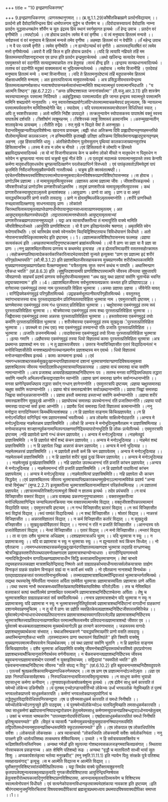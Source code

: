 +++
title = "10 इन्द्रप्राणाधिकरणम्"

+++
9.इन्द्रप्राणाधिकरणम् ।प्राणस्तथानुगमात् ।। (ब्र.सू.1.1.29)कौषीतकिब्राह्मणे प्रतर्दनविद्यायाम् ।।प्रतर्दनो हवै दैवोदासिरिन्द्रस्य प्रियं धामोपजगाम युद्धेन च पौरुषेण च ।।दिवोदासस्यापत्यं दैवोदासिः नाम्ना प्रतर्दनः युद्धसाधनबलेन शौर्येण च युतः इंद्रस्य प्रियं स्थानं स्वर्गमुपगत इत्यर्थः ।तँ हेन्द्र उवाच । प्रतर्दन वरं वृणीष्वेति ।।स्पष्टोऽर्थः ।।स होवाच प्रतर्दनः त्वमेव मे वरं वृणीष्व । यं त्वं मनुष्याय हिततमं मन्यसे ।।सर्वज्ञस्त्वं यं वरं मनुष्याय मे हिततमं मन्यसे तमेव वृणीष्व । अहमज्ञः हिततमं वरं न वेद्मीति ।।तँ महेन्द्र उवाच । न वै परः परस्मै वृणीते । त्वमेव वृणीष्वेति ।।न ह्यन्योऽन्यार्थं वरं वृणीते । अतस्त्वदभिलषितं वरं त्वमेव मत्तो वृणीष्वेत्यर्थः ।अवरो वै तर्हि किल म इति होवाच प्रतर्दनः ।।यदि हि त्वयापि नव्रियते तर्हि मम हिततमस्यापरिज्ञानाद्वराभाव एव प्राप्त इति प्रतर्दन इन्द्रमुवाचेत्यर्थः ।अथो खल्विन्द्रः सत्यादेव नेयाय ।एवमुक्तस्ते वरं ददानीति सत्याद्वाक्यान्नापेतः तत्र हेतुमाह ।सत्यं हीन्द्र इति ।।इन्द्रस्य सत्यप्रधानत्वादित्यर्थः । ततश्च वरं ददानीति मदुक्तं वाक्यमसत्यं मा भूदित्यमन्यतेत्यर्थः ।।सहोवाच । मामेव विजानीहि । एतदेवाहं मनुष्याय हिततमं मन्ये । यन्मां विजानीयात् ।।यदि ते हिततमनुपदेष्टव्यं तर्हि मदुपासनमेव हिततमं मोक्षसाधममिति मन्मतम् । अत इतरत्परित्यज्य मामुपास्स्वेत्यर्थः । अत्र प्रसिद्धजीवभावस्येन्द्रस्य हिततमत्वलक्षणमोक्षसाध नत्वाश्रयोपासनकर्मत्वासंभवान्मामिति शब्दःस्वात्मभूतं परमात्मानभिदधाति । "य आत्मनि तिष्ठन्'' (बृह.6.7.22)। "अन्तः प्रविष्टश्शास्ता जनानांसर्वात्मा'' (तै.यजु.आर.3.11) इति शास्त्रेण स्वस्याप्यात्मभूतः परमात्मा निर्दिश्यते । अहंबुद्धिशब्दाः परमात्मपर्यंता इति जानत इन्द्रस्य स्वात्मभूते परमात्मनि मामिनि शब्दप्रयोगे नानुपपत्तिः । ननु स्वायत्तेशब्दप्रयोगेऽसंदिग्धंपरमात्मवाचकमेवपदं प्रयुज्यताम्, किं न्यायलभ्य परमात्मपर्यवसानेन मामितिशब्देनेति चेत् । स्यादेवम् । यदि परमात्मस्वरूपमात्रोपासनं विधित्सितं स्यात् । अपि तु स्वशरीरकतया । अतो मामिति निर्देश उपपद्यते । तत्क्रतुन्यायेन स्वोपासकस्य पापाश्लेषं वक्तुं स्वस्य पापाश्लेषं दर्शयति ।।त्रिशीर्षाणं त्वाष्ट्रमहनम् ।।त्रिशिरस्कं त्वाष्ट्रं विश्वरूपं हतवानस्मि ।।अरुन्मुखान्यतीन् शालावृकेभ्यः प्रायच्छम् ।।रौतीति रुद्वेदः । रुत् मुखे न विद्यते येषां ते अरुन्मुखाः । वेदान्तविमुखान्यतीञ्छ्वविशेषेभ्यः खादनाय प्रायच्छम् ।बह्वीः संधा अतिक्रम्य दिवि प्राह्लादीयानतृणवहमन्तरिक्षे पौलोमान्पृथिव्यां कालकञ्जान् ।न हनिष्यामीति कृताबह्लीः प्रतिज्ञा अतिक्रम्य दिविवर्तमानान्प्रह्लादपुत्रानतृणहम् अहनम् ।तृह हिंसायामिति धातुः । अंतरिक्षेपौलोमान् पुलोमसुतान् पृथिव्यां कालकञ्जाख्यानसुरांश्च हिंसितवानस्मि ।।तस्य मे तत्र न लोम च मीयते ।।एवं हिंसितवतो मे लोमापि न हिंस्यते ब्रह्मविद्याप्रभावादित्यर्थः ।स यो मां विजानीयान्नास्य केन च कर्मणा लोको मीयते न मातृवधेन न पितृवधेन न स्तेयेन न भ्रूणहत्यया नास्य पापं चक्रुषो मुखं नीलं वेति ।।य एतादृशं मदात्मकं परमात्मानमुपास्ते तस्य केनापि कर्मणा मातृवधपितृवधस्तेय भ्रूणहत्यादिलक्षणेन परलोकप्राप्तिर्न विरुध्यते । एवं पापंकृतवतोऽपिमयेदृशं पापं कृतमिति निर्वेदजनितमुखवैवर्ण्यमपि नास्तीत्यर्थः । चक्रुष इति क्वस्वंतात्षष्ठी।।एवंचेतनविशेषरूपस्वविशिष्टपरमात्मोपासनमुक्त्वाऽचेतनविशेषरूपप्राणविशिष्टोपासनमाह ।।स होवाच । प्राणोऽस्मि प्रज्ञात्मा । तं मामायुरमृतमित्युपास्स्व ।प्रज्ञारूप आत्मा प्रज्ञात्मा जीवः । जीवशरीरकइत्यर्थः । जीवशरीरकोऽहं प्राणोऽस्मि प्राणशरीरकोऽहमस्मि । तादृशं प्राणशरीरकं मामायुरमृतमित्युपास्स्व । कथं प्राणशरीरकस्यायुष्ट्वाऽमृतत्वे इत्याशंक्याह ।।आयुःप्राणः । प्राणो वा आयुः । प्राण उ वा अमृतं यावद्ध्यस्मिञ्छरीरे प्राणो वसति तावदायुः । प्राणे न ह्येवामुष्मिल्लोंकेऽमृतत्वमाप्नोति ।।शरीरे प्राणस्थिते रुच्छ्वासादिलक्षणायुः साधनत्वादायुः प्राणः । लोकांतरे चिरस्थायित्वरूपामृतत्वप्राप्तेःप्राणाधीनोपायानुष्ठानसाध्यत्वात्प्राणस्यामृतत्वम् । अत आयुष्ट्वामृतत्वेप्राणस्योपपद्येते ।तद्वारापरमात्मनश्चोपपत्तेः आयुष्ट्वामृतत्वाभ्यां प्राणशरीरकब्रह्मणउपासनमुपपद्यते । यद्वा अत्र व्यासार्योक्तरीत्या तं मामायुरिति वाक्ये मामिति जीवविशिष्टतोच्यते ।आयुरिति प्राणविशिष्टता । यो वै प्राण इतिह्यनंतरमेव श्रवणात् । अमृतमिति स्वेन रूपेणावस्थितिः । एवं चास्मिन्नेव वाक्ये स्वेनरूपेण चिदचिद्विशिष्टतयाच त्रिविधोपासनं विधीयते । अतो नोपासनात्रयविधिकृतवाक्यभेद इति द्रष्टव्यम् ।। 1।।प्रज्ञात्मकत्वविशिष्टोपासनस्य फलमाह ।प्रज्ञया सत्यसंकल्पं इति ।अपहतपाप्मत्वादिगुणाष्टकलक्षणं ब्राह्मंरूपमित्यर्थः ।।यो वै प्राणः सा प्रज्ञा या वै प्रज्ञा सा प्राणः ।।ननु प्रज्ञाशब्दितजीवस्य प्राणस्य च कथमभेद इत्यत्राह ।स ह ह्येतावस्मिञ्छरीरे वसतस्सहोत्क्रामतः ।।सहोक्रमणप्रतिष्ठत्वादेककार्यकारिकारित्वादभेदव्यपदेशो युज्यते इत्युक्त्वा "प्राण एव प्रज्ञात्मा इदं शरीरं परिगृह्योत्थापयति'' (कौ.षी.3.1.2) इति प्रज्ञाशब्दितजीवसहायकस्य मुख्यप्राणस्यैव शरीरोत्थापकत्वमिति मुख्यप्राणस्यामुख्यप्राणापेक्षया वैलक्षण्यमुक्त्वा "यत्रैतत्पुरुषः सुप्तः स्वप्नं कथंच न पश्यति । अथास्मिन्प्राण एवैकधा भवति'' (छां.8.6.3) इति ।सुषुप्तिदशायामपि प्राणविशिष्टपरमात्मनि जीवस्य लीनतया सुषुप्तावपि जीवप्राणयोः साहचर्यं प्रदर्श्य प्राणस्य सर्वभूतोपजीव्यत्वमुक्त्वा "अथ खलु यथा प्रज्ञायां सर्वाणि भूतान्येकं भवन्ति तद्व्याख्यास्यामः'' इति ।।4।।प्रज्ञाशब्दितजीवस्य सर्वभूताश्रयत्वप्रकारः कथ्यत इति प्रतिज्ञायाऽऽह ।।वागेवास्या एकमंगमुदूढं तस्या नाम पुरस्तात्प्रति विहिता भूतमात्रा ।।अस्याः प्रज्ञायाः प्रज्ञया । जीवेनेति यावत् । वागिंद्रियमेकमंगमुदूढं परिगृहीतामित्यर्थः ।उद्वाहकर्मभूतपत्नीवत्परिगृहीतमित्यर्थः । वस्तुतस्तु स्वांगाभावात्तस्या वाचः पुरस्ताद्ग्राह्यत्वेन प्रतिनियततयाविहिता भूतमात्रा नाम । एवमुत्तरत्रापि द्रष्टव्यम् ।।घ्राणमेवास्या एकमंगमुदूढं तस्य गंधः पुरस्तात् प्रतिविहिता भूतमात्रा ।। चक्षुरेवास्या एकमंगमुदूढं तस्य रूपं पुरस्तात्प्रतिविहिता भूतमात्रा ।। श्रोत्रमेवास्या एकमंगमुदूढं तस्य शब्दः पुरस्तात्प्रतिविहिता भूतमात्रा ।। जिह्वैवास्या एकमंगमुदूढं तस्या अन्नरसः पुरस्तात्प्रतिविहिता भूतमात्रा ।। हस्तावेवास्या एकमंगमुदूढं तयोः कर्माणि पुरस्तात्प्रतिविहिता भूतमात्रा ।। शरीरमेवास्या एकमंगमुदूढं तस्य सुखदुःख ेपुरस्तात्प्रतिविहिता भूतमात्रा ।। उपस्थमे वा (स्थ एवा) स्या एकमंगमुदूढं तस्यानन्दो रतिः प्रजातिः पुरस्तात्प्रतिविहिता ।। भूतमात्रा ।।प्रजातिः प्रजननमित्यर्थः ।।पादावेवास्या एकमंगमुदूढं तयो रित्याः पुरस्तात्प्रतिविहिता भूतमात्रा ।।इत्याः गमानि ।।प्रज्ञैवास्या एकमंगमुदूढं तस्या धियो विज्ञातव्यं कामाः पुरस्तात्प्रतिविहिता भूतमात्रा ।अत्र प्रथमान्तः प्रज्ञाशब्दो मनः परः । न तु प्रज्ञारूपजीवपरः । उत्तरत्र नेत्यांविजिज्ञासीत एतारं विद्यादित्यनंतरं न मनोविजिज्ञासीतेति मनश्शब्दप्रयोगात्स्थानप्रमाणेन प्रज्ञाशब्दस्य मन एवार्थः । धियो विज्ञातव्यं मनोजन्यज्ञानविषय इत्यर्थः । कामाः काम्यमाना इत्यर्थः ।।एवं नामगन्धरूपशब्दरसकर्मसुखदुःखानन्दगतिज्ञातव्यानां दशानां भूतमात्राणांवाग्घ्राणादिविषयत्वमुक्त्वा प्रज्ञाशब्दितस्य जीवस्य नामादिदशविधभूतमात्राव्याप्तिप्रकारमाह ।।प्रज्ञया वाचं समारुह्य वाचा सर्वाणि नामान्याप्नोति ।।अत्र प्रजाशब्द अव्यवहितप्रज्ञाशब्दनिर्दिष्टमनः परः । ततश्च मनसा वागिंद्रियमधिष्ठाय तद्धारा सर्वाणि नामानि अभिलपनक्रियाद्वाराज्ञानेन व्याप्नोति ।प्रज्ञया घ्राणं समारुह्य घ्राणेन सर्वान्गन्धानाप्नोति ।।मनसा घ्राणेन्द्रियमधिष्ठाय तद्धारा सर्वान् गन्धान् ज्ञानेनाप्नोति । एवमुत्तरत्रापि द्रष्टव्यम् ।प्रज्ञया चक्षुस्समारुह्य चक्षुषा सर्वाणि रूपाण्याप्नोति ।। प्रज्ञया श्रोत्रं समारुह्यश्रोत्रेण सर्वाञ्छब्दानाप्नोति।। प्रज्ञया जिह्वां समारुह्य जिह्वया सर्वान्अन्नरसानाप्नोति ।। प्रज्ञया हस्तौ समारुह्य हस्ताभ्यां सर्वाणि कर्माण्याप्नोति ।।प्रज्ञया शरीरं समारुह्यशरीरेण सुखदुःखे आप्नोति।। प्रज्ञयोपस्थं समारुह्य उपस्थेनानन्दं रतिं प्रजातिमाप्नोति।।प्रज्ञया पादौ समारुह्य पादाभ्यां सर्वा इत्या आप्नोति ।। प्रज्ञयैव धियं समारुह्य धियो विज्ञातव्यं कामानाप्नोति ।।ननु मनोद्वारा वागादिनियमनं किमर्थमित्याशंक्याह ।।न हि प्रज्ञापेता वाङ्नाम किंचित्प्रज्ञापयेत् ।।न हि मनोऽनधिष्ठितं वागिन्द्रियं नाम प्रज्ञापनसमर्थं भवतीत्यर्थः । अत्र लोकमेव साक्षित्वेनोदाहरति ।।अन्यत्र मे मनोऽभूदित्याह नाहमेतन्नाम प्राज्ञासिषमिति ।।लोको हि अन्यत्र मे मनोभूदित्युक्त्वैतन्नाम न प्राज्ञासिषमित्याह । मनोव्यासङ्गव शाज्ज्ञानपूर्वकनामाभिलपनलक्षणवागिंद्रियव्यापारोनाभूदिति हि लोकः प्रत्येतीत्यर्थः । एवमुत्तरत्रापि द्रष्टव्यम् ।नहि प्रज्ञापेतो घ्राणो गन्धं कंचन प्रज्ञापयेत् ।। अन्यत्र मे मनोऽभूदित्याह ।।नाहमेतद्रूपं प्राज्ञासिषमिति । न हि प्रज्ञापेतं श्रोत्रँ शब्दं कंचन प्रज्ञापयेत् ।। अन्यत्र मे मनोऽभूदित्याह ।। नाहमेतं शब्दं प्राज्ञासिषमिति ।। न हि प्रज्ञापेता जिह्वा अन्नरसं कंचन प्रज्ञापयेत् ।। अन्यत्र मे मनो भूदित्याह ।। नाहमेतमन्नरसं प्राज्ञासिषमिति ।। न प्रज्ञापेतौ हस्तौ कर्म किं चन प्रज्ञापयेताम् । अन्यत्र मे मनोऽभूदित्याह ।। नाहमेतत्कर्म प्राज्ञासिषमिति ।। न हि प्रज्ञापेतं शरीरं सुखं दुःखं किंचन प्रज्ञापयेत् ।। अन्यत्र मे मनोऽभूदित्याह ।। नाहमेत्सुखं दुःखंप्राज्ञासिषमिति ।। नहि प्रज्ञापेत उपस्थआनन्दं रतिं प्रजातिं कांचन प्रज्ञापयेत् ।।अन्यत्र मे मनोऽभूदित्याह ।। नाहमेतमानन्दं रतिं प्रजातिं प्राज्ञासिषमिति ।।न हि प्रज्ञापेतौ पादावित्यां कांचन प्रज्ञापयेताम् ।। अन्यत्र मे मनोऽभूदित्याह ।।नाहमेतामित्यां प्राज्ञासिषमिति।। नहि प्रज्ञापेता धीः काचन सिद्धयेत् ।।एवं प्रज्ञाशब्दितस्य जीवस्य भूतमात्राव्याप्तिप्रकारकथनमुखेनाऽऽत्मानात्मविवेकं प्रदर्श्य "अन्या वाचो विमुंचथ'' (मुण्ड.2.2.7) इत्युक्तरीत्या भूतमात्राशब्दितानात्मविज्ञानं परिहर्तव्यमित्याह ।।न प्रज्ञातव्यं प्रज्ञापयेत् ।।ज्ञात्रात्मव्यतिरिक्तोऽनात्मभूतो विषयो न ज्ञातव्य इत्यर्थः । तदेव प्रपंचयति ।।न वाचं विजिज्ञासीत वक्तारं विद्यात् ।।अत्र वाक्छब्दः प्रकरणानुगुण्यान्नामपरः । वक्तारमुक्तरीत्या मनोधिष्ठितवागिन्द्रिय जन्याभिलपनक्रियया नाम वक्तारमात्मानमेव विद्यात् । वक्तृजीवशरीरकपरमात्मानं विद्यादिति यावत् । एवमुत्तरत्रापि द्रष्टव्यम् ।।न गन्धं विजिज्ञासीत् घ्रातारं विद्यात् ।।न रूपं विजिज्ञासीत रूपं विद्वांसं विद्यात् ।।रूपं पश्यंतं विद्यादित्यर्थः ।।न शब्दं विजिज्ञासीत ।। श्रोतारं विद्यात् ।। नान्नरसं विजिज्ञासीत ।। अन्नरसविज्ञातारं विद्यात् ।। न कर्म विजिज्ञासीत कर्तारं विद्यात् ।। न सुखदुःखे वजिज्ञासीत ।। सुखदुःखयोर्विज्ञातारं विद्यात् ।। नानन्दं न रतिं न प्रजातिं विजिज्ञासीत ।।आनन्दस्य रतेः प्रजातेर्विज्ञातारं विद्यात् ।। नेत्यां विजिज्ञासीत ।। एतारं विद्यात् ।।न मनो विजिज्ञासीत।।मन्तारं विद्यात् ।। ता वा एताः दशैव भूतमात्रा अधिप्रज्ञम् ।।दशप्रज्ञामात्राअधि भूतम् ।। यदि भूतमात्रा न स्युः ।। न प्रज्ञामात्राःस्युः ।। यदि वा प्रज्ञामात्रा न स्युः न भूतमात्राः स्युः ।। न ह्युन्यतरतो रूपं किंचन सिध्येत् ।। नो एवैतन्नाना ।।नामगन्धरूपशब्दरसकर्मसुखदुःखानंदगतिज्ञातव्यलक्षणदश भूतमात्रा तद्ग्राहि वाग्ध्राणचक्षुः श्रोत्रजिह्वाहस्तशरीरोपस्थपादमनोलक्षणादश प्रज्ञामात्राश्चान्योन्याधाराः । वागादीन्द्रियाणामभावे नामादिसिद्धेरभावेन वागादिलक्षणप्रज्ञामात्राधीन सिद्धि कत्वान्नामादिभूतमात्राणाम् । तेषां चाभावे तद्व्यवहारफलकप्रज्ञा मात्राशब्दितेन्द्रियाद्य निष्पत्तेः अतो ग्राह्यग्राहकोभयाधीनत्वात्सर्वलोकयात्रायाः ग्राह्येण विनाकृतं ग्राहकं ग्राहकेण विनाकृतं ग्राह्यं वा न कार्ये क्षमं भवति । नो एवैतन्नाना नानाशब्दो विनार्थकः । एतद्ग्राह्यग्राहकजातं परस्पराविनाभूतमित्यर्थः । तस्मात्प्रज्ञामात्राशब्दितमपींन्द्रियजातं भूतमात्रान्तर्गतमित्यर्थः ।तद्यथा रथस्यारेषु नेमिरर्पिता नाभावरा अर्पिता एवमेवैता भूतमात्राः प्रज्ञामात्रास्वर्पिताः प्रज्ञामात्राः प्राणे अर्पिताः ।।यथा रथस्य नाभौ रथचक्रमध्यवर्तिसरंघ्रकाष्ठविशेषेकाष्ठविशेषाः परितोऽर्पिताः । तत्र च नेमिशब्दितं वलयाकारं काष्ठं यथार्पितमेवं प्राणशब्दित परमात्मनि प्रज्ञामात्राशब्दनिर्दिष्टाश्चेतनाः अर्पिताः । तेषु च भूतमात्राशब्दित ग्राह्यग्राहकजातं सर्वं समर्पितमित्यर्थः ।।नन्वत्र प्रज्ञामात्राशब्देन यदि भूतमात्रा न स्युः न प्रज्ञामात्रास्युः यदि प्रज्ञामात्रा न स्युः न भूतमात्रास्स्युरितिपूर्ववाक्ये प्रज्ञामात्राशब्दनिर्दिष्टानां वागादीनां ग्राहकाणां दशानामेवग्रहणमुचितम् । न तु यो वै प्राणः सा प्रज्ञेति व्यवहितकेवलप्रज्ञाशब्दनिर्दिष्टजीवपरत्वमितिचेन्न ।।पूर्ववाक्येऽन्योन्याधाराधेयभावप्रतिपादनात्तत्र प्रज्ञामात्राशब्दस्यवागादिपरत्वेऽपीह प्रज्ञामात्राशब्दनिर्दिष्टस्य भूतमात्राश्रितत्त्वाप्रतिपादनात्प्राणशब्दित परमात्माश्रितत्वस्यैव प्रतिपादनात्प्रज्ञामात्राशब्दो जीवपर एव ।। पूर्ववाक्ये बाधकबलात्प्रज्ञाशब्दस्य मुख्यार्थत्यागोऽपि इह तत्त्यागे कारणाभावात् । जडरूपस्य वागादेः प्रज्ञाशब्दमुख्यार्थकत्वा संभवात् । यथाअस्मिन्प्रकरणे "यावद्ध्यस्मिञ्छरीरे प्राणो वसति तावदायुः । अथास्मिन्प्राणएवैकधा भवति ।एतस्मादात्मनः प्राणा यथायतनं विप्रतिष्ठंते'' इति त्रिष्वपि वाक्येषु मुख्यप्राणपरमात्मजीवपरत्वेन भिन्नार्थकत्वम् । एवं यथा प्रज्ञायां सर्वाणि भूतानि । न हि प्रज्ञापेता वाङ्नाम किंचित्प्रज्ञापयेत् । दशैव भूतमात्रा अधिप्रज्ञमिति वाक्येषु जीवमनोबाह्येन्द्रियरूपार्थत्रयविषये दृष्टप्रयोगस्य प्रज्ञाशब्दस्यार्थौचित्यानुसारेणैवार्थस्य वर्णनीयत्वात् । न चैकवचनान्तप्रज्ञाशब्दनिर्दिष्टस्य जीवस्य बहुवचनान्तप्रज्ञामात्राशब्देन परामर्शो न युक्तइतिवाच्यम् । सद्विद्यायां "स्वमपीतो भवति'' इति एकवचनान्तशब्दनिर्दिष्टस्य जीवस्य "सति संपद्य न विदुः'' (छां.6.10.2) इति बहुवचनान्तशब्दनिर्देशवदुपपत्तेः । एतत्सर्वं श्रुतप्रकाशिकायामिन्द्रप्राणाधिकरणेस्पष्टम् ।।स एष प्राण एष प्राज्ञात्मानन्दोऽजरोऽमृतः ।।प्रज्ञ एव प्राज्ञः निरुपाधिकसार्वज्ञाश्रयः । निरुपाधिकानन्दत्वविजरत्वविमृत्युत्वाश्रयः ।।न साधुना कर्मणा भूयान्नो एवासाधुना कर्मणा कनीयान् ।।पुण्यपापकृतोत्कर्षापकर्षशून्य इत्यर्थः ।।एष ह्येवैनं साधु कर्म कारयति तं यमेभ्यो लोकेभ्य उन्निनीषति ।।यं पुरुषम् एभ्योऽण्डान्तर्वर्त्तिभ्यो लोकेभ्यः उर्ध्वं भगवल्लोकं नेतुमिच्छति तं पुरुषं भगवल्लोकप्राप्तये साधुकर्मकारयति । कर्मणां भगवल्लोकप्राप्त्युपयोगित्वं च तद्धेतुभूतविद्याविरोधिपापनिरसनद्वारा ।एष उ एवैनमसाधुकर्म कारयति तं यमधो निनीषति ।।यमेभ्योलोकेभ्योऽननुत्सुते इति पाठद्वयम् । यं पुरुषमेभ्योलोकेभ्योऽधः पातयितुमिच्छति तमसाधुकर्मकारयति । यथा साधुकर्मणां ब्रह्मोपासनानिष्पादनद्वारोन्नयन हेतुत्वमेवमसाधु कर्मणामप्युपासनाप्रतिबन्धद्वाराऽधोनयनहेतुत्वम् । उक्तं च भगवता भाष्यकारेण "पापस्यज्ञानोदयविरोधित्वम् । एषह्येवासाधुकर्मकारयतितं यमधो निनीषति इतिश्रुत्यावगम्यते'' इति ।विवृतं च व्यासार्यैः "कर्मणामुन्नयनहेतुत्वमुपासननिष्पादनरूपमिति तद्विपरीतमधोनयनमुपासनप्रतिबन्धरूपमिति स्फुटतरमवगम्यते'' इति ।।एष लोकपाल एष लोकाधिपतिरेष सर्वेशः ।।लोकपालो लोकरक्षकः । अत्र व्यासाचार्याः "लोकाधिपतिः लोकस्वामी सर्वेशः सर्वलोकनियंता । ननु पारक्षणे इति धातोःपतिशब्दः तत्कथमत्र शेषिवाचित्वम् । उच्यते । न हि सर्वत्रावयवशक्तिरेव न रूढिशक्तिरित्यस्तिनियमः । अन्यथा गमेर्डो इति व्युत्पत्त्या गोशब्दस्यसकलजङ्गमवाचित्वप्रसंगात् । स्थिताया गोरवाचकत्व प्रसङ्गाच्च । अतः शेषिणि पतिशब्दो रूढः । अन्यथा "वृद्धौ च मातापितरौ साध्वी भार्या सुतः शिशुः । अप्यकार्यशतंकृत्वा भर्तव्या मनुरब्रवीत्'' (मनु स्मृति.11.11.1) इति न्यायेन पितुः संरक्षके पुत्रे पतिशब्द व्यवहारप्रसंगाद्'' इत्यूचुः ।स म आत्मेति विद्यात्स म आत्मेति विद्यात् ।।पूर्वोक्तगुणविशिष्टस्वांतर्यामीतिप्रतिपत्तव्यः । यद्वा स्मिन्नेव वाक्ये पूर्वोक्तत्वाष्ट्रहननादि कृतपापलेपशून्यत्ववक्तृत्वघ्रातृत्वादि गुणकजीवविशिष्टतया आयुरिन्द्रियनिश्श्रेयस हेतुत्वशरीरोत्थापकत्वादिगुणविशिष्टप्राणविशिष्टतया, आनन्दत्वामृतत्वादिस्वरूपेण च विशिष्टस्य स्वात्मत्वेनोपसनं विधीयते । एवं सत्यनेकोपासनाविधानकृतवाक्यभेदशंकाया नावकाश इति द्रष्टव्यम् ।इति श्रीरंगरामानुजमुनिविरचितायां विषयवाक्यदीपिकायां ब्रह्मसूत्रप्रथमाध्याय प्रथमपादविषयवाक्यदीपिका समाप्ता ।।1।।